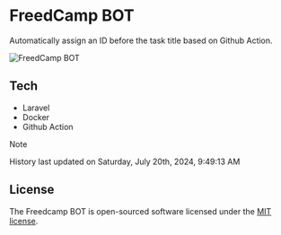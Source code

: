 # FreedCamp BOT

Automatically assign an ID before the task title based on Github Action.

![FreedCamp BOT](https://repository-images.githubusercontent.com/737932867/7d34798b-2680-471c-b089-a78a718d3d6a)

## Tech

- Laravel
- Docker
- Github Action

> [!NOTE]  
> History last updated on Saturday, July 20th, 2024, 9:49:13 AM

## License

The Freedcamp BOT is open-sourced software licensed under the [MIT license](https://opensource.org/licenses/MIT).
